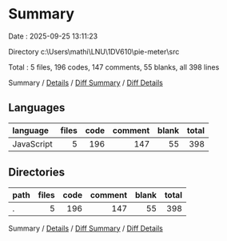 # Summary

Date : 2025-09-25 13:11:23

Directory c:\\Users\\mathi\\LNU\\1DV610\\pie-meter\\src

Total : 5 files,  196 codes, 147 comments, 55 blanks, all 398 lines

Summary / [Details](details.md) / [Diff Summary](diff.md) / [Diff Details](diff-details.md)

## Languages
| language | files | code | comment | blank | total |
| :--- | ---: | ---: | ---: | ---: | ---: |
| JavaScript | 5 | 196 | 147 | 55 | 398 |

## Directories
| path | files | code | comment | blank | total |
| :--- | ---: | ---: | ---: | ---: | ---: |
| . | 5 | 196 | 147 | 55 | 398 |

Summary / [Details](details.md) / [Diff Summary](diff.md) / [Diff Details](diff-details.md)